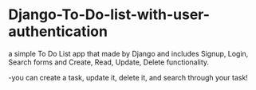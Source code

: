 # Django-To-Do-list-with-user-authentication
a simple To Do List app that made by Django and includes Signup, Login, Search forms and
Create, Read, Update, Delete functionality.


-you can create a task, update it, delete it, and search through your task!